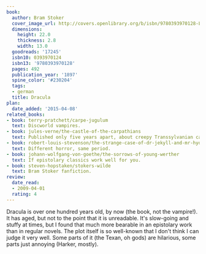 ```yaml
---
book:
  author: Bram Stoker
  cover_image_url: http://covers.openlibrary.org/b/isbn/9780393970128-L.jpg
  dimensions:
    height: 22.0
    thickness: 2.8
    width: 13.0
  goodreads: '17245'
  isbn10: 0393970124
  isbn13: '9780393970128'
  pages: 492
  publication_year: '1897'
  spine_color: '#230204'
  tags:
  - german
  title: Dracula
plan:
  date_added: '2015-04-08'
related_books:
- book: terry-pratchett/carpe-jugulum
  text: Discworld vampires.
- book: jules-verne/the-castle-of-the-carpathians
  text: Published only five years apart, about creepy Transsylvanian castles.
- book: robert-louis-stevenson/the-strange-case-of-dr-jekyll-and-mr-hyde
  text: Different horror, same period.
- book: johann-wolfgang-von-goethe/the-sorrows-of-young-werther
  text: If epistolary classics work well for you.
- book: steven-hopstaken/stokers-wilde
  text: Bram Stoker fanfiction.
review:
  date_read:
  - 2009-04-01
  rating: 4
---
```


Dracula is over one hundred years old, by now (the book, not the vampire!). It has aged, but not to the point that it is
unreadable. It's slow-going and stuffy at times, but I found that much more bearable in an epistolary work than
in regular novels. The plot itself is so well-known that I don't think I can judge it very well. Some parts of it (the
Texan, oh gods) are hilarious, some parts just annoying (Harker, mostly).
